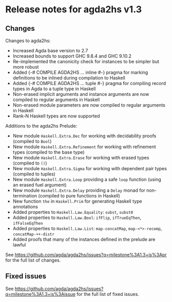 Release notes for agda2hs v1.3
==============================

Changes
-------

Changes to agda2hs:
- Increased Agda base version to 2.7
- Increased bounds to support GHC 9.8.4 and GHC 9.10.2
- Re-implemented the canonicity check for instances to be simpler but more robust
- Added {-# COMPILE AGDA2HS ... inline #-} pragma for marking definitions to be inlined during compilation to Haskell
- Added {-# COMPILE AGDA2HS ... tuple #-} pragma for compiling record types in Agda to a tuple type in Haskell
- Non-erased implicit arguments and instance arguments are now compiled to regular arguments in Haskell
- Non-erased module parameters are now compiled to regular arguments in Haskell
- Rank-N Haskell types are now supported

Additions to the agda2hs Prelude:
- New module `Haskell.Extra.Dec` for working with decidability proofs (compiled to `Bool`)
- New module `Haskell.Extra.Refinement` for working with refinement types (compiled to the base type)
- New module `Haskell.Extra.Erase` for working with erased types (compiled to `()`)
- New module `Haskell.Extra.Sigma` for working with dependent pair types (compiled to tuples)
- New module `Haskell.Extra.Loop` providing a safe `loop` function (using an erased fuel argument)
- New module `Haskell.Extra.Delay` providing a `Delay` monad for non-termination (compiled to pure functions in Haskell)
- New function `the` in `Haskell.Prim` for generating Haskell type annotations
- Added properties to `Haskell.Law.Equality`: `subst`, `subst0`
- Added properties to `Haskell.Law.Bool`: `ifFlip`, `ifTrueEqThen`, `ifFalseEqThen`
- Added properties to `Haskell.Law.List`: `map-concatMap`, `map-<*>-recomp`, `concatMap-++-distr`
- Added proofs that many of the instances defined in the prelude are lawful

See https://github.com/agda/agda2hs/issues?q=milestone%3A1.3+is%3Apr for the full list of changes.

Fixed issues
------------

See https://github.com/agda/agda2hs/issues?q=milestone%3A1.3+is%3Aissue for the full list of fixed issues.
